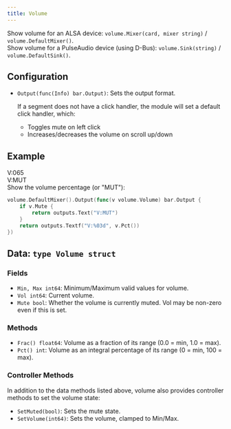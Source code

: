 ```yaml
---
title: Volume
---
```


Show volume for an ALSA device: `volume.Mixer(card, mixer string)` / `volume.DefaultMixer()`.  
Show volume for a PulseAudio device (using D-Bus): `volume.Sink(string)` / `volume.DefaultSink()`.

## Configuration

* `Output(func(Info) bar.Output)`: Sets the output format.
  
  If a segment does not have a click handler, the module will set a default click handler, which:
  - Toggles mute on left click
  - Increases/decreases the volume on scroll up/down

## Example

<div class="module-example-out">V:065</div>
<div class="module-example-out">V:MUT</div>
Show the volume percentage (or "MUT"):

```go
volume.DefaultMixer().Output(func(v volume.Volume) bar.Output {
	if v.Mute {
		return outputs.Text("V:MUT")
	}
	return outputs.Textf("V:%03d", v.Pct())
})
```

## Data: `type Volume struct`

### Fields

* `Min, Max int64`: Minimum/Maximum valid values for volume.
* `Vol int64`: Current volume.
* `Mute bool`: Whether the volume is currently muted. Vol may be non-zero even if this is set.

### Methods

* `Frac() float64`: Volume as a fraction of its range (0.0 = min, 1.0 = max).
* `Pct() int`: Volume as an integral percentage of its range (0 = min, 100 = max).

### Controller Methods

In addition to the data methods listed above, volume also provides controller methods to set the 
volume state:

* `SetMuted(bool)`: Sets the mute state.
* `SetVolume(int64)`: Sets the volume, clamped to Min/Max.
